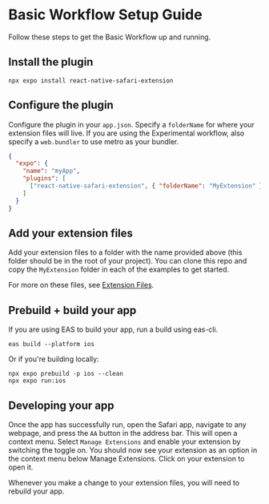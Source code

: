 # Basic Workflow Setup Guide

Follow these steps to get the Basic Workflow up and running.

## Install the plugin

```console
npx expo install react-native-safari-extension
```

## Configure the plugin

Configure the plugin in your `app.json`. Specify a `folderName` for where your extension files will live. If you are using the Experimental workflow, also specify a `web.bundler` to use metro as your bundler.

```json
{
  "expo": {
    "name": "myApp",
    "plugins": [
      ["react-native-safari-extension", { "folderName": "MyExtension" }]
    ]
  }
}
```

## Add your extension files

Add your extension files to a folder with the name provided above (this folder should be in the root of your project). You can clone this repo and copy the `MyExtension` folder in each of the examples to get started.

For more on these files, see [Extension Files](./ExtensionFiles.md).

## Prebuild + build your app

If you are using EAS to build your app, run a build using eas-cli.

```console
eas build --platform ios
```

Or if you're building locally:

```console
npx expo prebuild -p ios --clean
npx expo run:ios
```

## Developing your app

Once the app has successfully run, open the Safari app, navigate to any webpage, and press the `AA` button in the address bar. This will open a context menu. Select `Manage Extensions` and enable your extension by switching the toggle on. You should now see your extension as an option in the context menu below Manage Extensions. Click on your extension to open it.

Whenever you make a change to your extension files, you will need to rebuild your app.
